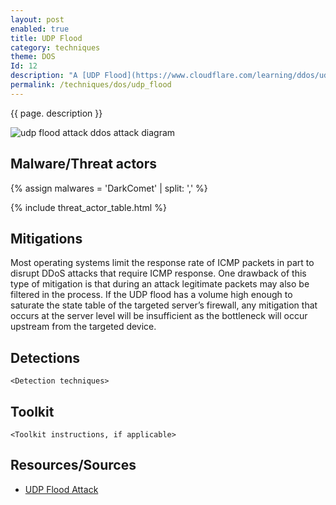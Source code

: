 ```yaml
---
layout: post
enabled: true
title: UDP Flood
category: techniques
theme: DOS
Id: 12
description: "A [UDP Flood](https://www.cloudflare.com/learning/ddos/udp-flood-ddos-attack/) is a type of denial-of-service attack in which a large number of User Datagram Protocol (UDP) packets are sent to a targeted server with the aim of overwhelming that device’s ability to process and respond. The firewall protecting the targeted server can also become exhausted as a result of UDP flooding, resulting in a denial-of-service to legitimate traffic."
permalink: /techniques/dos/udp_flood
---
```

{{ page. description }}

![udp flood attack ddos attack diagram](/assets/images/udp-flood-attack-ddos-attack-diagram.png)


## Malware/Threat actors

{% assign malwares = 'DarkComet' | split: ',' %}

{% include threat_actor_table.html %}

## Mitigations

Most operating systems limit the response rate of ICMP packets in part to disrupt DDoS attacks that require ICMP response. One drawback of this type of mitigation is that during an attack legitimate packets may also be filtered in the process. If the UDP flood has a volume high enough to saturate the state table of the targeted server’s firewall, any mitigation that occurs at the server level will be insufficient as the bottleneck will occur upstream from the targeted device.

## Detections

`<Detection techniques>`

## Toolkit

`<Toolkit instructions, if applicable>`

## Resources/Sources

* [UDP Flood Attack](https://www.cloudflare.com/learning/ddos/udp-flood-ddos-attack/)
